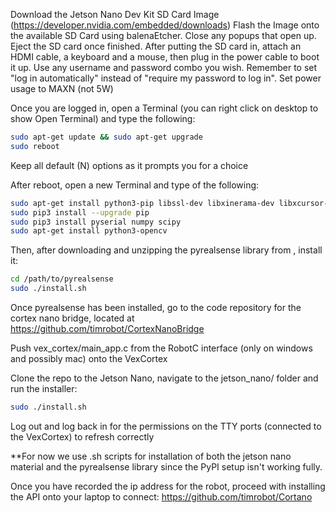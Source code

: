Download the Jetson Nano Dev Kit SD Card Image (https://developer.nvidia.com/embedded/downloads)
Flash the Image onto the available SD Card using balenaEtcher. Close any popups that open up. Eject the SD card once finished.
After putting the SD card in, attach an HDMI cable, a keyboard and a mouse, then plug in the power cable to boot it up.
Use any username and password combo you wish. Remember to set "log in automatically" instead of "require my password to log in". Set power usage to MAXN (not 5W)

Once you are logged in, open a Terminal (you can right click on desktop to show Open Terminal) and type the following:
```bash
sudo apt-get update && sudo apt-get upgrade
sudo reboot
```
Keep all default (N) options as it prompts you for a choice

After reboot, open a new Terminal and type of the following:
```bash
sudo apt-get install python3-pip libssl-dev libxinerama-dev libxcursor-dev libcanberra-gtk-module libcanberra-gtk3-module
sudo pip3 install --upgrade pip
sudo pip3 install pyserial numpy scipy
sudo apt-get install python3-opencv
```

Then, after downloading and unzipping the pyrealsense library from , install it:
```bash
cd /path/to/pyrealsense
sudo ./install.sh
```

Once pyrealsense has been installed, go to the code repository for the cortex nano bridge, located at
https://github.com/timrobot/CortexNanoBridge

Push vex_cortex/main_app.c from the RobotC interface (only on windows and possibly mac) onto the VexCortex

Clone the repo to the Jetson Nano, navigate to the jetson_nano/ folder and run the installer:
```bash
sudo ./install.sh
```
Log out and log back in for the permissions on the TTY ports (connected to the VexCortex) to refresh correctly

**For now we use .sh scripts for installation of both the jetson nano material and the pyrealsense library since the
PyPI setup isn't working fully.

Once you have recorded the ip address for the robot, proceed with installing the API onto your laptop to connect:
https://github.com/timrobot/Cortano